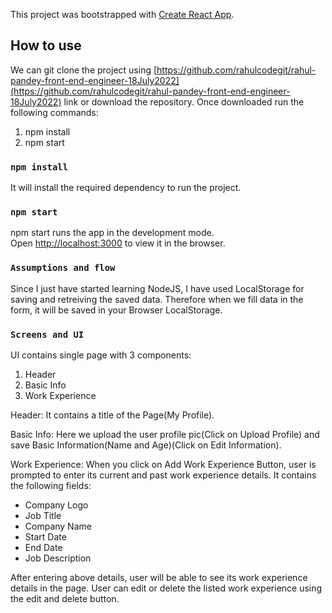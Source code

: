 This project was bootstrapped with [Create React App](https://github.com/facebook/create-react-app).

## How to use

We can git clone the project using [https://github.com/rahulcodegit/rahul-pandey-front-end-engineer-18July2022](https://github.com/rahulcodegit/rahul-pandey-front-end-engineer-18July2022) link or download the repository. Once downloaded run the following commands:

1. npm install
2. npm start

### `npm install`

It will install the required dependency to run the project.

### `npm start`

npm start runs the app in the development mode.<br>
Open [http://localhost:3000](http://localhost:3000) to view it in the browser.

### `Assumptions and flow`

Since I just have started learning NodeJS, I have used LocalStorage for saving and retreiving the saved data. Therefore when we fill data in the form, it will be saved in your Browser LocalStorage.

### `Screens and UI`

UI contains single page with 3 components:

1. Header
2. Basic Info
3. Work Experience

Header:
It contains a title of the Page(My Profile).

Basic Info:
Here we upload the user profile pic(Click on Upload Profile) and save Basic Information(Name and Age)(Click on Edit Information).

Work Experience:
When you click on Add Work Experience Button, user is prompted to enter its current and past work experience details. It contains the following fields:

- Company Logo
- Job Title
- Company Name
- Start Date
- End Date
- Job Description

After entering above details, user will be able to see its work experience details in the page. User can edit or delete the listed work experience using the edit and delete button.
